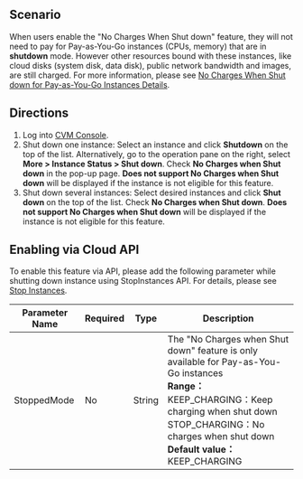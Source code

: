 ## Scenario

When users enable the  "No Charges When Shut down" feature, they will not need to pay for Pay-as-You-Go instances (CPUs, memory) that are in **shutdown** mode. However other resources bound with these instances, like cloud disks (system disk, data disk), public network bandwidth and images, are still charged. For more information, please see [No Charges When Shut down for Pay-as-You-Go Instances Details](https://intl.cloud.tencent.com/document/product/213/19918 ).

## Directions
1. Log into [CVM Console](https://console.cloud.tencent.com/cvm).
2. Shut down one instance: Select an instance and click **Shutdown** on the top of the list. Alternatively, go to the operation pane on the right, select **More > Instance Status > Shut down**. Check **No Charges when Shut down** in the pop-up page. **Does not support No Charges when Shut down** will be displayed if the instance is not eligible for this feature.
3. Shut down several instances: Select desired instances and click **Shut down** on the top of the list. Check **No Charges when Shut down**. **Does not support No Charges when Shut down** will be displayed if the instance is not eligible for this feature.

## Enabling via Cloud API 
To enable this feature via API, please add the following parameter while shutting down instance using StopInstances API. For details, please see [Stop Instances](https://intl.cloud.tencent.com/document/product/213/33235). 

| Parameter Name    | Required | Type   | Description                                                         |
| ----------- | ---- | ------ | ------------------------------------------------------------ |
| StoppedMode | No   | String | The "No Charges when Shut down" feature is only available for Pay-as-You-Go instances<br>**Range：**<br>KEEP_CHARGING：Keep charging when shut down<br>STOP_CHARGING：No charges when shut down<br>**Default value：**<br>KEEP_CHARGING |
